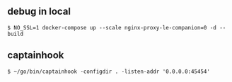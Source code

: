 ## debug in local

```
$ NO_SSL=1 docker-compose up --scale nginx-proxy-le-companion=0 -d --build
```

## captainhook

```
$ ~/go/bin/captainhook -configdir . -listen-addr '0.0.0.0:45454'
```

